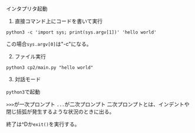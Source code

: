 インタプリタ起動


1. 直接コマンド上にコードを書いて実行

```shell
python3 -c 'import sys; print(sys.argv[1])' 'hello world'
```
この場合`sys.argv[0]`は"-c"になる。

2. ファイル実行
```shell
python3 cp2/main.py "hello world"
```

3. 対話モード

`python3`で起動

`>>>`が一次プロンプト
`...`が二次プロンプト
二次プロンプトとは、インデントや閉じ括弧が発生するような状況のときに出る。

終了は^Dか`exit()`を実行する。
